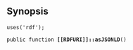 ## Synopsis

<code>uses('rdf');</code>

<code>public function <b>[[RDFURI]]::asJSONLD</b>()</code>

